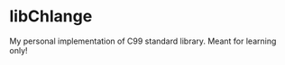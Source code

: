 libChlange
==========

My personal implementation of C99 standard library. Meant for learning only!
